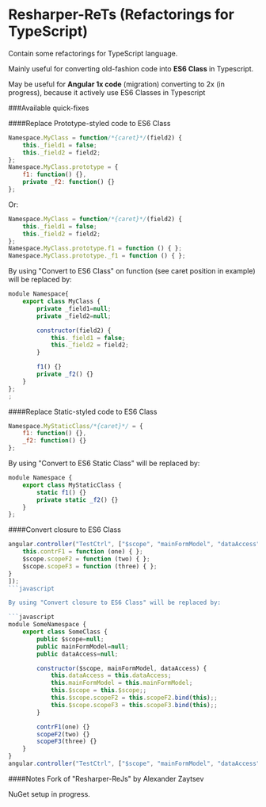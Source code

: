Resharper-ReTs (Refactorings for TypeScript)
==============

Contain some refactorings for TypeScript language.

Mainly useful for converting old-fashion code into **ES6 Class** in Typescript.

May be useful for **Angular 1x code** (migration) converting to 2x (in progress), because it actively use ES6 Classes in Typescript


###Available quick-fixes

####Replace Prototype-styled code to ES6 Class

```javascript
Namespace.MyClass = function/*{caret}*/(field2) {
	this._field1 = false;
	this._field2 = field2;
};
Namespace.MyClass.prototype = {
	f1: function() {},
	private _f2: function() {}
};
```

Or:
```javascript
Namespace.MyClass = function/*{caret}*/(field2) {
	this._field1 = false;
	this._field2 = field2;
};
Namespace.MyClass.prototype.f1 = function () { };
Namespace.MyClass.prototype._f1 = function () { };
```

By using "Convert to ES6 Class" on function (see caret position in example) will be replaced by: 
```javascript
module Namespace{
	export class MyClass {
		private _field1=null;
		private _field2=null;

		constructor(field2) {
			this._field1 = false;
			this._field2 = field2;
		}

		f1() {}
		private _f2() {}
	}
};
;
```

####Replace Static-styled code to ES6 Class

```javascript
Namespace.MyStaticClass/*{caret}*/ = {
	f1: function() {},
	_f2: function() {}
};
```

By using "Convert to ES6 Static Class" will be replaced by: 

```javascript
module Namespace {
	export class MyStaticClass {
		static f1() {}
		private static _f2() {}
	}
};
```


####Convert closure to ES6 Class

```javascript
angular.controller("TestCtrl", ["$scope", "mainFormModel", "dataAccess", function ($scope, mainFormModel, dataAccess) {
	this.contrF1 = function (one) { };
	$scope.scopeF2 = function (two) { };
	$scope.scopeF3 = function (three) { };
}
]);
```javascript

By using "Convert closure to ES6 Class" will be replaced by: 

```javascript
module SomeNamespace {
	export class SomeClass {
		public $scope=null;
		public mainFormModel=null;
		public dataAccess=null;

		constructor($scope, mainFormModel, dataAccess) {
			this.dataAccess = this.dataAccess;
			this.mainFormModel = this.mainFormModel;
			this.$scope = this.$scope;;
			this.$scope.scopeF2 = this.scopeF2.bind(this);;
			this.$scope.scopeF3 = this.scopeF3.bind(this);;
		}

		contrF1(one) {}
		scopeF2(two) {}
		scopeF3(three) {}
	}
}
angular.controller("TestCtrl", ["$scope", "mainFormModel", "dataAccess", SomeNamespace.SomeClass]);
```

####Notes
Fork of "Resharper-ReJs" by Alexander Zaytsev

NuGet setup in progress.
